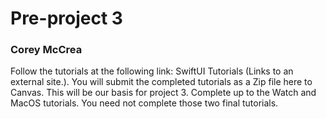 # Pre-project 3
### Corey McCrea
Follow the tutorials at the following link: SwiftUI Tutorials (Links to an external site.). You will submit the completed tutorials as a Zip file here to Canvas. This will be our basis for project 3. Complete up to the Watch and MacOS tutorials. You need not complete those two final tutorials.
